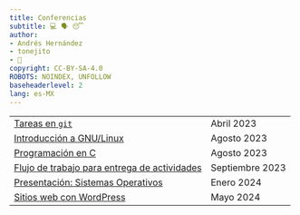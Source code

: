 ```yaml
---
title: Conferencias
subtitle: 💻 🗣️ 😴
author:
- Andrés Hernández
- tonejito
- 🐰
copyright: CC-BY-SA-4.0
ROBOTS:	NOINDEX, UNFOLLOW
baseheaderlevel: 2
lang: es-MX
---
```


<!--	= ^ . ^ =	-->

|	|	|
|:------|:------|
| [Tareas en `git`](tareas-git) | Abril 2023
| [Introducción a GNU/Linux](gnu-linux) | Agosto 2023
| [Programación en C](c-programming) | Agosto 2023
| [Flujo de trabajo para entrega de actividades](workflow) | Septiembre 2023
| [Presentación: Sistemas Operativos](sistemas-operativos) | Enero 2024
| [Sitios web con WordPress](wordpress) | Mayo 2024
